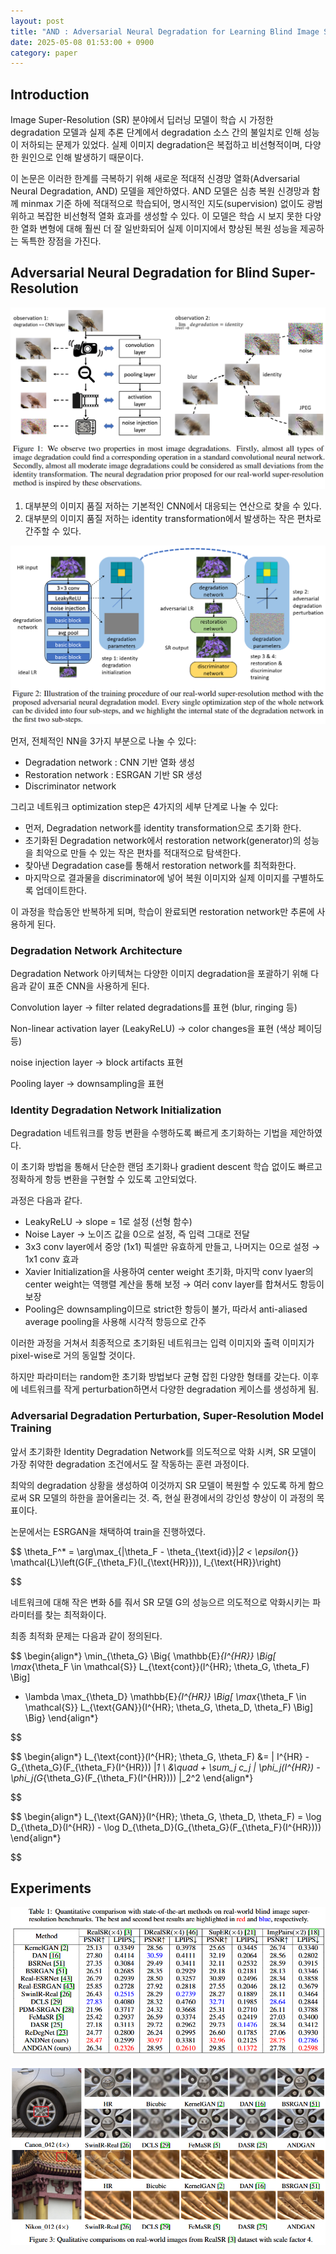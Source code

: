```yaml
---
layout: post
title: "AND : Adversarial Neural Degradation for Learning Blind Image Super-Resolution (NeurIPS 2023)"
date: 2025-05-08 01:53:00 + 0900
category: paper
---
```

## Introduction

Image Super-Resolution (SR) 분야에서 딥러닝 모델이 학습 시 가정한 degradation 모델과 실제 추론 단계에서 degradation 소스 간의 불일치로 인해 성능이 저하되는 문제가 있었다. 실제 이미지 degradation은 복접하고 비선형적이며, 다양한 원인으로 인해 발생하기 때문이다. 

이 논문은 이러한 한계를 극복하기 위해 새로운 적대적 신경망 열화(Adversarial Neural Degradation, AND) 모델을 제안하였다. AND 모델은 심층 복원 신경망과 함께 minmax 기준 하에 적대적으로 학습되어, 명시적인 지도(supervision) 없이도 광범위하고 복잡한 비선형적 열화 효과를 생성할 수 있다. 이 모델은 학습 시 보지 못한 다양한 열화 변형에 대해 훨씬 더 잘 일반화되어 실제 이미지에서 향상된 복원 성능을 제공하는 독특한 장점을 가진다.

## Adversarial Neural Degradation for Blind Super-Resolution

![](/img/AND/image.png)

1. 대부분의 이미지 품질 저하는 기본적인 CNN에서 대응되는 연산으로 찾을 수 있다.
2. 대부분의 이미지 품질 저하는 identity transformation에서 발생하는 작은 편차로 간주할 수 있다.

![](/img/AND/image%201.png)

먼저, 전체적인 NN을 3가지 부분으로 나눌 수 있다:

- Degradation network : CNN 기반 열화 생성
- Restoration network : ESRGAN 기반 SR 생성
- Discriminator network

그리고 네트워크 optimization step은 4가지의 세부 단계로 나눌 수 있다:

- 먼저, Degradation network를 identity transformation으로 초기화 한다.
- 초기화된 Degradation network에서 restoration network(generator)의 성능을 최악으로 만들 수 있는 작은 편차를 적대적으로 탐색한다.
- 찾아낸 Degradation case를 통해서 restoration network를 최적화한다.
- 마지막으로 결과물을 discriminator에 넣어 복원 이미지와 실제 이미지를 구별하도록 업데이트한다.

이 과정을 학습동안 반복하게 되며, 학습이 완료되면 restoration network만 추론에 사용하게 된다.

### Degradation Network Architecture

Degradation Network 아키텍쳐는 다양한 이미지 degradation을 포괄하기 위해 다음과 같이 표준 CNN을 사용하게 된다.

Convolution layer → filter related degradations를 표현 (blur, ringing 등)

Non-linear activation layer (LeakyReLU) → color changes을 표현 (색상 페이딩 등)

noise injection layer → block artifacts 표현

Pooling layer → downsampling을 표현

### Identity Degradation Network Initialization

Degradation 네트워크를 항등 변환을 수행하도록 빠르게 초기화하는 기법을 제안하였다.

이 초기화 방법을 통해서 단순한 랜덤 초기화나 gradient descent 학습 없이도 빠르고 정확하게 항등 변환을 구현할 수 있도록 고안되었다.

과정은 다음과 같다.

- LeakyReLU → slope = 1로 설정 (선형 함수)
- Noise Layer → 노이즈 값을 0으로 설정, 즉 입력 그대로 전달
- 3x3 conv layer에서 중앙 (1x1) 픽셀만 유효하게 만들고, 나머지는 0으로 설정 → 1x1 conv 효과
- Xavier Initialization을 사용하여 center weight 초기화, 마지막 conv lyaer의 center weight는 역행렬 계산을 통해 보정 → 여러 conv layer를 합쳐서도 항등이 보장
- Pooling은 downsampling이므로 strict한 항등이 불가, 따라서 anti-aliased average pooling을 사용해 시각적 항등으로 간주

이러한 과정을 거쳐서 최종적으로 초기화된 네트워크는 입력 이미지와 출력 이미지가 pixel-wise로 거의 동일할 것이다.

하지만 파라미터는 random한 초기화 방법보다 균형 잡힌 다양한 형태를 갖는다. 이후에 네트워크를 작게 perturbation하면서 다양한 degradation 케이스를 생성하게 됨.

### Adversarial Degradation Perturbation, Super-Resolution Model Training

앞서 초기화한 Identity Degradation Network를 의도적으로 악화 시켜, SR 모델이 가장 취약한 degradation 조건에서도 잘 작동하는 훈련 과정이다.

최악의 degradation 상황을 생성하여 이것까지 SR 모델이 복원할 수 있도록 하게 함으로써 SR 모델의 하한을 끌어올리는 것. 즉, 현실 환경에서의 강인성 향상이 이 과정의 목표이다.

논문에서는 ESRGAN을 채택하여 train을 진행하였다.

$$
\theta_F^* = \arg\max_{\|\theta_F - \theta_{\text{id}}\|_2 < \epsilon_{}} \mathcal{L}\left(G(F_{\theta_F}(I_{\text{HR}})), I_{\text{HR}}\right)

$$

네트워크에 대해 작은 변화 δ를 줘서 SR 모델 G의 성능으르 의도적으로 악화시키는 파라미터를 찾는 최적화이다. 

최종 최적화 문제는 다음과 같이 정의된다.

$$
\begin{align*}
\min_{\theta_G} \Big\{ \mathbb{E}_{I^{HR}} \Big[ \max_{\theta_F \in \mathcal{S}} L_{\text{cont}}(I^{HR}; \theta_G, \theta_F) \Big] 
+ \lambda \max_{\theta_D} \mathbb{E}_{I^{HR}} \Big[ \max_{\theta_F \in \mathcal{S}} L_{\text{GAN}}(I^{HR}; \theta_G, \theta_D, \theta_F) \Big] \Big\}
\end{align*}

$$

$$
\begin{align*}
L_{\text{cont}}(I^{HR}; \theta_G, \theta_F) &= \| I^{HR} - G_{\theta_G}(F_{\theta_F}(I^{HR})) \|_1 \\
&\quad + \sum_j c_j \| \phi_j(I^{HR}) - \phi_j(G_{\theta_G}(F_{\theta_F}(I^{HR}))) \|_2^2
\end{align*}

$$

$$
\begin{align*}
L_{\text{GAN}}(I^{HR}; \theta_G, \theta_D, \theta_F) = \log D_{\theta_D}(I^{HR}) - \log D_{\theta_D}(G_{\theta_G}(F_{\theta_F}(I^{HR})))
\end{align*}

$$

## Experiments

![](/img/AND/image%202.png)

![](/img/AND/image%203.png)

<script type="text/javascript" async
  src="https://polyfill.io/v3/polyfill.min.js?features=es6"></script>
<script type="text/javascript" async
  src="https://cdnjs.cloudflare.com/ajax/libs/mathjax/2.7.7/MathJax.js?config=TeX-MML-AM_CHTML"></script>